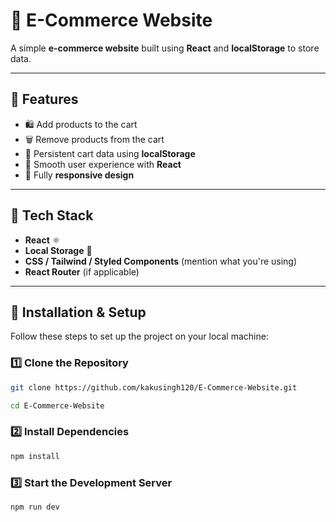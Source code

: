 # 🛒 E-Commerce Website

A simple **e-commerce website** built using **React** and **localStorage** to store data.

---

## 📌 Features

- 🛍️ Add products to the cart  
- 🗑️ Remove products from the cart  
- 💾 Persistent cart data using **localStorage**  
- 🔄 Smooth user experience with **React**  
- 🎨 Fully **responsive design**  

---

## 🚀 Tech Stack

- **React** ⚛️  
- **Local Storage** 💾  
- **CSS / Tailwind / Styled Components** (mention what you're using)  
- **React Router** (if applicable)  

---

## 📂 Installation & Setup

Follow these steps to set up the project on your local machine:  

### 1️⃣ Clone the Repository  
```bash
git clone https://github.com/kakusingh120/E-Commerce-Website.git
```

```bash
cd E-Commerce-Website
```

### 2️⃣ Install Dependencies
```bash
npm install
```

### 3️⃣ Start the Development Server
```bash
npm run dev
```
